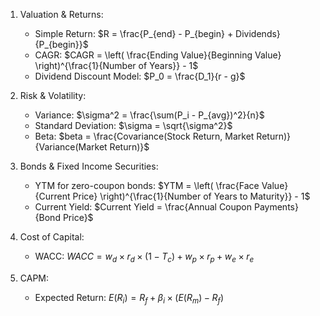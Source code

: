 1. Valuation & Returns:
   - Simple Return: $R = \frac{P_{end} - P_{begin} + Dividends}{P_{begin}}$ 
   - CAGR: $CAGR = \left( \frac{Ending Value}{Beginning Value} \right)^{\frac{1}{Number of Years}} - 1$ 
   - Dividend Discount Model: $P_0 = \frac{D_1}{r - g}$

2. Risk & Volatility:
   - Variance: $\sigma^2 = \frac{\sum(P_i - P_{avg})^2}{n}$
   - Standard Deviation: $\sigma = \sqrt{\sigma^2}$ 
   - Beta: $beta = \frac{Covariance(Stock Return, Market Return)}{Variance(Market Return)}$

3. Bonds & Fixed Income Securities:
   - YTM for zero-coupon bonds: $YTM = \left( \frac{Face Value}{Current Price} \right)^{\frac{1}{Number of Years to Maturity}} - 1$
   - Current Yield: $Current Yield = \frac{Annual Coupon Payments}{Bond Price}$

4. Cost of Capital:
   - WACC: $WACC = w_d \times r_d \times (1-T_c) + w_p \times r_p + w_e \times r_e$
5. CAPM:
   - Expected Return: $E(R_i) = R_f + \beta_i \times (E(R_m) - R_f)$